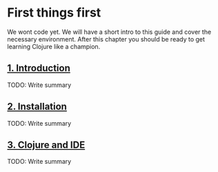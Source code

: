 # First things first

We wont code yet.
We will have a short intro to this guide and cover the necessary environment.
After this chapter you should be ready to get learning Clojure like a champion.

## [1. Introduction](./1-introduction.md)

TODO: Write summary

## [2. Installation](./2-installation.md)

TODO: Write summary

## [3. Clojure and IDE](./3-clojure-and-IDE.md)

TODO: Write summary

